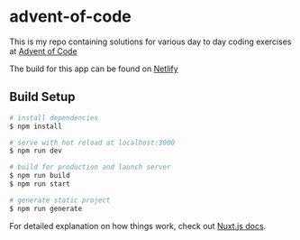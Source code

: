 # advent-of-code

This is my repo containing solutions for various day to day coding exercises at [Advent of Code](https://adventofcode.com/)

The build for this app can be found on [Netlify](https://katherto-advent.netlify.app/)

## Build Setup

```bash
# install dependencies
$ npm install

# serve with hot reload at localhost:3000
$ npm run dev

# build for production and launch server
$ npm run build
$ npm run start

# generate static project
$ npm run generate
```

For detailed explanation on how things work, check out [Nuxt.js docs](https://nuxtjs.org).

